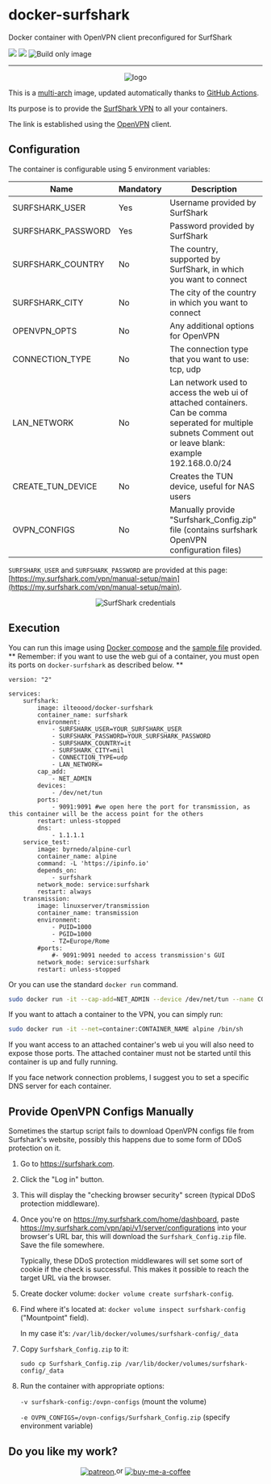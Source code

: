 # docker-surfshark

Docker container with OpenVPN client preconfigured for SurfShark

[![](https://images.microbadger.com/badges/version/ilteoood/docker-surfshark.svg)](https://microbadger.com/images/ilteoood/docker-surfshark "Get your own version badge on microbadger.com")
[![](https://images.microbadger.com/badges/image/ilteoood/docker-surfshark.svg)](https://microbadger.com/images/ilteoood/docker-surfshark "Get your own image badge on microbadger.com")
![Build only image](https://github.com/ilteoood/docker-surfshark/workflows/Build%20only%20image/badge.svg?branch=master)

------------------------------------------------
<p align="center">
    <img src="https://github.com/ilteoood/docker-surfshark/raw/master/images/logo.png" alt="logo"/>
</p>

This is a [multi-arch](https://medium.com/gft-engineering/docker-why-multi-arch-images-matters-927397a5be2e) image, updated automatically thanks to [GitHub Actions](https://github.com/features/actions).

Its purpose is to provide the [SurfShark VPN](https://surfshark.com/) to all your containers. 

The link is established using the [OpenVPN](https://openvpn.net/) client.

## Configuration

The container is configurable using 5 environment variables:

| Name | Mandatory | Description |
|------|-----------|-------------|
|SURFSHARK_USER|Yes|Username provided by SurfShark|
|SURFSHARK_PASSWORD|Yes|Password provided by SurfShark|
|SURFSHARK_COUNTRY|No|The country, supported by SurfShark, in which you want to connect|
|SURFSHARK_CITY|No|The city of the country in which you want to connect|
|OPENVPN_OPTS|No|Any additional options for OpenVPN|
|CONNECTION_TYPE|No|The connection type that you want to use: tcp, udp|
|LAN_NETWORK|No|Lan network used to access the web ui of attached containers. Can be comma seperated for multiple subnets Comment out or leave blank: example 192.168.0.0/24|
|CREATE_TUN_DEVICE|No|Creates the TUN device, useful for NAS users|
|OVPN_CONFIGS|No|Manually provide "Surfshark_Config.zip" file (contains surfshark OpenVPN configuration files)

`SURFSHARK_USER` and `SURFSHARK_PASSWORD` are provided at this page: [https://my.surfshark.com/vpn/manual-setup/main](https://my.surfshark.com/vpn/manual-setup/main).

<p align="center">
    <img src="https://user-images.githubusercontent.com/12913436/180714205-095e891e-4636-43c2-918c-5379f075d993.png" alt="SurfShark credentials"/>
</p>

## Execution

You can run this image using [Docker compose](https://docs.docker.com/compose/) and the [sample file](./docker-compose.yml) provided.
** Remember: if you want to use the web gui of a container, you must open its ports on `docker-surfshark` as described below. **

```
version: "2"

services: 
    surfshark:
        image: ilteoood/docker-surfshark
        container_name: surfshark
        environment: 
            - SURFSHARK_USER=YOUR_SURFSHARK_USER
            - SURFSHARK_PASSWORD=YOUR_SURFSHARK_PASSWORD
            - SURFSHARK_COUNTRY=it
            - SURFSHARK_CITY=mil
            - CONNECTION_TYPE=udp
            - LAN_NETWORK=
        cap_add: 
            - NET_ADMIN
        devices:
            - /dev/net/tun
        ports:
            - 9091:9091 #we open here the port for transmission, as this container will be the access point for the others
        restart: unless-stopped
        dns:
            - 1.1.1.1
    service_test:
        image: byrnedo/alpine-curl
        container_name: alpine
        command: -L 'https://ipinfo.io'
        depends_on: 
            - surfshark
        network_mode: service:surfshark
        restart: always
    transmission:
        image: linuxserver/transmission
        container_name: transmission
        environment:
            - PUID=1000
            - PGID=1000
            - TZ=Europe/Rome
        #ports:
            #- 9091:9091 needed to access transmission's GUI
        network_mode: service:surfshark
        restart: unless-stopped
```

Or you can use the standard `docker run` command.

```sh
sudo docker run -it --cap-add=NET_ADMIN --device /dev/net/tun --name CONTAINER_NAME -e SURFSHARK_USER=YOUR_SURFSHARK_USER -e SURFSHARK_PASSWORD=YOUR_SURFSHARK_PASSWORD ilteoood/docker-surfshark
```

If you want to attach a container to the VPN, you can simply run:

```sh
sudo docker run -it --net=container:CONTAINER_NAME alpine /bin/sh
```

If you want access to an attached container's web ui you will also need to expose those ports.  The attached container must not be started until this container is up and fully running.

If you face network connection problems, I suggest you to set a specific DNS server for each container.

## Provide OpenVPN Configs Manually

Sometimes the startup script fails to download OpenVPN configs file from Surfshark's website, possibly this happens due to some form of DDoS protection on it.

1. Go to https://surfshark.com.
2. Click the "Log in" button.
3. This will display the "checking browser security" screen (typical DDoS protection middleware).
4. Once you're on https://my.surfshark.com/home/dashboard, paste https://my.surfshark.com/vpn/api/v1/server/configurations into your browser's URL bar, this will download the `Surfshark_Config.zip` file. Save the file somewhere.

   Typically, these DDoS protection middlewares will set some sort of cookie if the check is successful. This makes it possible to reach the target URL via the browser.
5. Create docker volume: `docker volume create surfshark-config`.
6. Find where it's located at: `docker volume inspect surfshark-config` ("Mountpoint" field).

   In my case it's: `/var/lib/docker/volumes/surfshark-config/_data`

7. Copy `Surfshark_Config.zip` to it:

   `sudo cp Surfshark_Config.zip /var/lib/docker/volumes/surfshark-config/_data`

8. Run the container with appropriate options:

   `-v surfshark-config:/ovpn-configs` (mount the volume)

   `-e OVPN_CONFIGS=/ovpn-configs/Surfshark_Config.zip` (specify environment variable)

## Do you like my work?
<p align="center">
    <a href="https://www.patreon.com/ilteoood">
        <img align="center" alt="patreon" src="https://img.shields.io/endpoint.svg?url=https%3A%2F%2Fshieldsio-patreon.vercel.app%2Fapi%3Fusername%3Dilteoood%26type%3Dpatrons&style=for-the-badge">
        </img>
    </a>
    or
    <a href="https://www.buymeacoffee.com/ilteoood">
        <img align="center" alt="buy-me-a-coffee" src="https://img.shields.io/badge/-buy_me_a%C2%A0coffee-gray?logo=buy-me-a-coffee">
        </img>
    </a>
</p>
